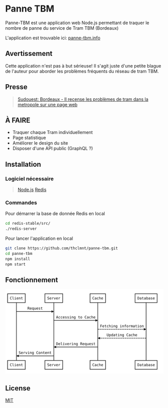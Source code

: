 # Panne TBM

Panne-TBM est une application web Node.js permettant de traquer le nombre de panne du service de Tram TBM (Bordeaux)

L'application est trouvable ici: [panne-tbm.info](http://panne-tbm.info/)

## Avertissement

Cette application n'est pas à but sérieuse! Il s'agit juste d'une petite blague de l'auteur pour aborder les problèmes fréquents du réseau de tram TBM.

## Presse

> [Sudouest: Bordeaux - Il recense les problèmes de tram dans la metropole sur une page web](https://www.sudouest.fr/gironde/pessac/bordeaux-il-recense-les-problemes-de-tram-dans-la-metropole-sur-une-page-web-1350972.php)

## À FAIRE

* Traquer chaque Tram individuellement
* Page statistique
* Améliorer le design du site
* Disposer d'une API public (GraphQL ?)

## Installation

### Logiciel nécessaire

> [Node.js](https://nodejs.org/)
> [Redis](https://redis.io/)

### Commandes

Pour démarrer la base de donnée Redis en local

```bash
cd redis-stable/src/
./redis-server
```

Pour lancer l'application en local

```bash
git clone https://github.com/thclmnt/panne-tbm.git
cd panne-tbm
npm install
npm start
```

## Fonctionnement

<img src="./assets/diagram.svg">

## License

[MIT](LICENSE)

